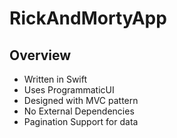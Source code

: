 # RickAndMortyApp

## Overview
- Written in Swift
- Uses ProgrammaticUI
- Designed with MVC pattern
- No External Dependencies
- Pagination Support for data

